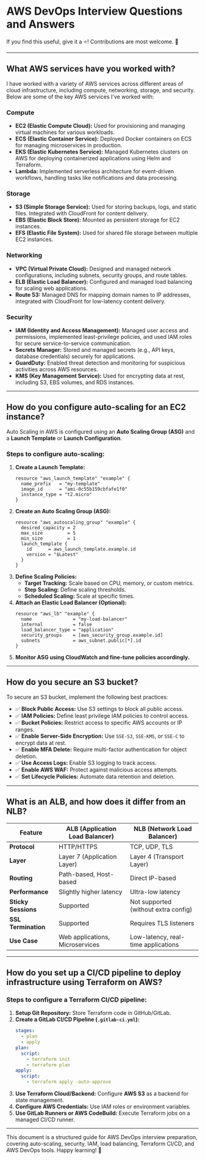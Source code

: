 # AWS DevOps Interview Questions and Answers  

If you find this useful, give it a ⭐! Contributions are most welcome. 🚀  

---  

## What AWS services have you worked with?  
I have worked with a variety of AWS services across different areas of cloud infrastructure, including compute, networking, storage, and security. Below are some of the key AWS services I've worked with:  

### Compute  
- **EC2 (Elastic Compute Cloud):** Used for provisioning and managing virtual machines for various workloads.  
- **ECS (Elastic Container Service):** Deployed Docker containers on ECS for managing microservices in production.  
- **EKS (Elastic Kubernetes Service):** Managed Kubernetes clusters on AWS for deploying containerized applications using Helm and Terraform.  
- **Lambda:** Implemented serverless architecture for event-driven workflows, handling tasks like notifications and data processing.  

### Storage  
- **S3 (Simple Storage Service):** Used for storing backups, logs, and static files. Integrated with CloudFront for content delivery.  
- **EBS (Elastic Block Store):** Mounted as persistent storage for EC2 instances.  
- **EFS (Elastic File System):** Used for shared file storage between multiple EC2 instances.  

### Networking  
- **VPC (Virtual Private Cloud):** Designed and managed network configurations, including subnets, security groups, and route tables.  
- **ELB (Elastic Load Balancer):** Configured and managed load balancing for scaling web applications.  
- **Route 53:** Managed DNS for mapping domain names to IP addresses, integrated with CloudFront for low-latency content delivery.  

### Security  
- **IAM (Identity and Access Management):** Managed user access and permissions, implemented least-privilege policies, and used IAM roles for secure service-to-service communication.  
- **Secrets Manager:** Stored and managed secrets (e.g., API keys, database credentials) securely for applications.  
- **GuardDuty:** Enabled threat detection and monitoring for suspicious activities across AWS resources.  
- **KMS (Key Management Service):** Used for encrypting data at rest, including S3, EBS volumes, and RDS instances.  

---  

## How do you configure auto-scaling for an EC2 instance?  
Auto Scaling in AWS is configured using an **Auto Scaling Group (ASG)** and a **Launch Template** or **Launch Configuration**.  

### Steps to configure auto-scaling:  
1. **Create a Launch Template:**  
   ```hcl  
   resource "aws_launch_template" "example" {  
     name_prefix   = "my-template"  
     image_id      = "ami-0c55b159cbfafe1f0"  
     instance_type = "t2.micro"  
   }  
   ```  
2. **Create an Auto Scaling Group (ASG):**  
   ```hcl  
   resource "aws_autoscaling_group" "example" {  
     desired_capacity = 2  
     max_size         = 5  
     min_size         = 1  
     launch_template {  
       id      = aws_launch_template.example.id  
       version = "$Latest"  
     }  
   }  
   ```  
3. **Define Scaling Policies:**  
   - **Target Tracking:** Scale based on CPU, memory, or custom metrics.  
   - **Step Scaling:** Define scaling thresholds.  
   - **Scheduled Scaling:** Scale at specific times.  
4. **Attach an Elastic Load Balancer (Optional):**  
   ```hcl  
   resource "aws_lb" "example" {  
     name               = "my-load-balancer"  
     internal           = false  
     load_balancer_type = "application"  
     security_groups    = [aws_security_group.example.id]  
     subnets            = aws_subnet.public[*].id  
   }  
   ```  
5. **Monitor ASG using CloudWatch and fine-tune policies accordingly.**  

---  

## How do you secure an S3 bucket?  
To secure an S3 bucket, implement the following best practices:  
- ✅ **Block Public Access:** Use S3 settings to block all public access.  
- ✅ **IAM Policies:** Define least privilege IAM policies to control access.  
- ✅ **Bucket Policies:** Restrict access to specific AWS accounts or IP ranges.  
- ✅ **Enable Server-Side Encryption:** Use `SSE-S3`, `SSE-KMS`, or `SSE-C` to encrypt data at rest.  
- ✅ **Enable MFA Delete:** Require multi-factor authentication for object deletion.  
- ✅ **Use Access Logs:** Enable S3 logging to track access.  
- ✅ **Enable AWS WAF:** Protect against malicious access attempts.  
- ✅ **Set Lifecycle Policies:** Automate data retention and deletion.  

---  

## What is an ALB, and how does it differ from an NLB?  

| Feature | ALB (Application Load Balancer) | NLB (Network Load Balancer) |  
|---------|---------------------------------|-----------------------------|  
| **Protocol** | HTTP/HTTPS | TCP, UDP, TLS |  
| **Layer** | Layer 7 (Application Layer) | Layer 4 (Transport Layer) |  
| **Routing** | Path-based, Host-based | Direct IP-based |  
| **Performance** | Slightly higher latency | Ultra-low latency |  
| **Sticky Sessions** | Supported | Not supported (without extra config) |  
| **SSL Termination** | Supported | Requires TLS listeners |  
| **Use Case** | Web applications, Microservices | Low-latency, real-time applications |  

---  

## How do you set up a CI/CD pipeline to deploy infrastructure using Terraform on AWS?  

### Steps to configure a Terraform CI/CD pipeline:  
1. **Setup Git Repository:** Store Terraform code in GitHub/GitLab.  
2. **Create a GitLab CI/CD Pipeline (`.gitlab-ci.yml`):**  
   ```yaml  
   stages:  
     - plan  
     - apply  
   plan:  
     script:  
       - terraform init  
       - terraform plan  
   apply:  
     script:  
       - terraform apply -auto-approve  
   ```  
3. **Use Terraform Cloud/Backend:** Configure **AWS S3** as a backend for state management.  
4. **Configure AWS Credentials:** Use IAM roles or environment variables.  
5. **Use GitLab Runners or AWS CodeBuild:** Execute Terraform jobs on a managed CI/CD runner.  

---  

This document is a structured guide for AWS DevOps interview preparation, covering auto-scaling, security, IAM, load balancing, Terraform CI/CD, and AWS DevOps tools. Happy learning! 🚀

